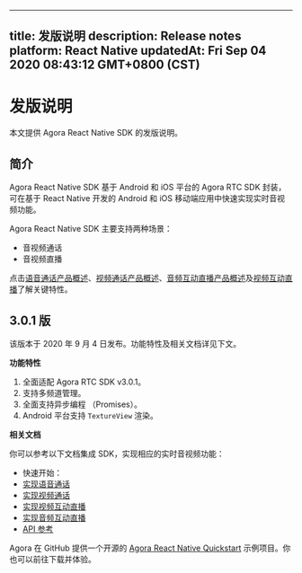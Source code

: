 
---
title: 发版说明
description: Release notes
platform: React Native
updatedAt: Fri Sep 04 2020 08:43:12 GMT+0800 (CST)
---
# 发版说明
本文提供 Agora React Native SDK 的发版说明。

## 简介

Agora React Native SDK 基于 Android 和 iOS 平台的 Agora RTC SDK 封装，可在基于 React Native 开发的 Android 和 iOS 移动端应用中快速实现实时音视频功能。

Agora React Native SDK 主要支持两种场景：

- 音视频通话
- 音视频直播

点击[语音通话产品概述](https://docs.agora.io/cn/Video/product_voice)、[视频通话产品概述](https://docs.agora.io/cn/Video/product_video)、[音频互动直播产品概述](https://docs.agora.io/cn/Video/product_live_audio)及[视频互动直播](https://docs.agora.io/cn/Video/product_live)了解关键特性。

## 3.0.1 版

该版本于 2020 年 9 月 4 日发布。功能特性及相关文档详见下文。

**功能特性**

1. 全面适配 Agora RTC SDK v3.0.1。
2. 支持多频道管理。
3. 全面支持异步编程 （Promises）。
4. Android 平台支持 `TextureView` 渲染。

**相关文档**

你可以参考以下文档集成 SDK，实现相应的实时音视频功能：

- 快速开始：
 - [实现语音通话](../../cn/Audio%20Broadcast/start_call_audio_react_native.md)
 - [实现视频通话](../../cn/Audio%20Broadcast/start_call_react_native.md)
 - [实现视频互动直播](../../cn/Audio%20Broadcast/start_live_react_native.md)
 - [实现音频互动直播](../../cn/Audio%20Broadcast/start_live_audio_react_native.md)
- [API 参考](https://docs.agora.io/cn/Audio%20Broadcast/API%20Reference/react_native/index.html)

Agora 在 GitHub 提供一个开源的 [Agora React Native Quickstart](https://github.com/AgoraIO-Community/Agora-RN-Quickstart) 示例项目。你也可以前往下载并体验。
